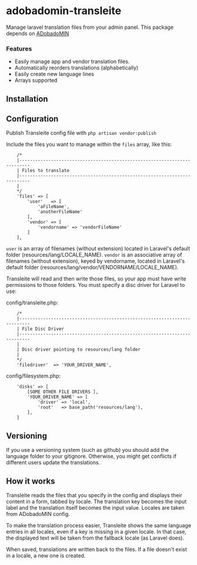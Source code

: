 # adobadomin-transleite

Manage laravel translation files from your admin panel. This package depends on [ADobadoMIN](https://github.com/anavallasuiza/adobadomin)

### Features

* Easily manage app and vendor translation files.
* Automatically reorders translations (alphabetically)
* Easily create new language lines
* Arrays supported

## Installation


## Configuration

Publish Transleite config file with `php artisan vendor:publish`

Include the files you want to manage within the `files` array, like this: 

```
    /*
    |--------------------------------------------------------------------------
    | Files to translate
    |--------------------------------------------------------------------------
    |
    */
    'files' => [
        'user'   => [
            'aFileName', 
            'anotherFileName'
        ],
        'vendor' => [
            'vendorname' => 'vendorFileName'
        ]
    ],
```

`user` is an array of filenames (without extension) located in Laravel's default folder (resources/lang/LOCALE_NAME). 
`vendor` is an associative array of filenames (without extension), keyed by vendorname, located in Laravel's default folder (resources/lang/vendor/VENDORNAME/LOCALE_NAME).

Transleite will read and then write those files, so your app must have write permissions to those folders. You must specify a disc driver for Laravel to use:

config/transleite.php:

```
    /*
    |--------------------------------------------------------------------------
    | File Disc Driver
    |--------------------------------------------------------------------------
    |
    | Disc driver pointing to resources/lang folder
    |
    */
    'filedriver'  => 'YOUR_DRIVER_NAME',
```

config/filesystem.php:

```
    'disks' => [
        [SOME OTHER FILE DRIVERS ],
        'YOUR_DRIVER_NAME' => [
            'driver' => 'local',
            'root'   => base_path('resources/lang'),
        ],
    ]
```
    
## Versioning

If you use a versioning system (such as github) you should add the language folder to your gitignore. Otherwise, you might 
get conflicts if different users update the translations. 
 
## How it works
 
 Transleite reads the files that you specify in the config and displays their content in a form, tabbed by locale. 
 The translation key becomes the input label and the translation itself becomes the input value.
 Locales are taken from ADobadoMIN config. 
  
 To make the translation process easier, Transleite shows the same language entries in all locales, even if a key is missing in a given locale. 
 In that case, the displayed text will be taken from the fallback locale (as Laravel does). 
 
 When saved, translations are written back to the files. If a file doesn't exist in a locale, a new one is created. 